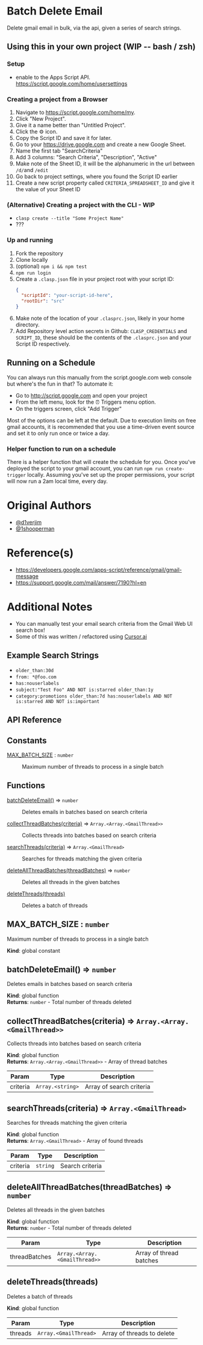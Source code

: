 # Batch Delete Email
Delete gmail email in bulk, via the api, given a series of search strings.

## Using this in your own project (WIP -- bash / zsh)

### Setup
- enable to the Apps Script API. https://script.google.com/home/usersettings

### Creating a project from a Browser
1. Navigate to https://script.google.com/home/my.
1. Click "New Project".
1. Give it a name better than "Untitled Project".
1. Click the :gear: icon.
1. Copy the Script ID and save it for later.
1. Go to your https://drive.google.com and create a new Google Sheet.
1. Name the first tab "SearchCriteria"
1. Add 3 columns: "Search Criteria", "Description", "Active"
1. Make note of the Sheet ID, it will be the alphanumeric in the url between `/d/`and `/edit`
1. Go back to project settings, where you found the Script ID earlier
1. Create a new script property called `CRITERIA_SPREADSHEET_ID` and give it the value of your Sheet ID

### (Alternative) Creating a project with the CLI - WIP
- `clasp create --title "Some Project Name"`
- ???

### Up and running
1. Fork the repository
1. Clone locally
1. (optional) `npm i && npm test`
1. `npm run login`
1. Create a `.clasp.json` file in your project root with your script ID:
   ```json
   {
     "scriptId": "your-script-id-here",
     "rootDir": "src"
   }
   ```
1. Make note of the location of your `.clasprc.json`, likely in your home directory.
1. Add Repository level action secrets in Github: `CLASP_CREDENTIALS` and `SCRIPT_ID`, these should be the contents of the `.clasprc.json` and your Script ID respectively.

## Running on a Schedule
You can always run this manually from the script.google.com web console but where's the fun in that? To automate it:
- Go to http://script.google.com and open your project
- From the left menu, look for the :alarm_clock: Triggers menu option.
- On the triggers screen, click "Add Trigger"

Most of the options can be left at the default. Due to execution limits on free gmail accounts, it is recommended that you use a time-driven event source and set it to only run once or twice a day.

### Helper function to run on a schedule
There is a helper function that will create the schedule for you. Once you've deployed the script to your gmail account, you can run `npm run create-trigger` locally. Assuming you've set up the proper permissions, your script will now run a 2am local time, every day.

# Original Authors
- [@d1verjim](https://github.com/d1verjim)
- [@1shooperman](https://github.com/1shooperman)

# Reference(s)
- https://developers.google.com/apps-script/reference/gmail/gmail-message
- https://support.google.com/mail/answer/7190?hl=en

# Additional Notes
- You can manually test your email search criteria from the Gmail Web UI search box!
- Some of this was written / refactored using [Cursor.ai](https://www.cursor.com/)

## Example Search Strings
- `older_than:30d`
- `from: *@foo.com`
- `has:nouserlabels`
- `subject:"Test Foo" AND NOT is:starred older_than:1y`
- `category:promotions older_than:7d has:nouserlabels AND NOT is:starred AND NOT is:important`

## API Reference

[//]: # "This section is auto-generated. Run 'npm run docs' to update"

<!-- API -->
## Constants

<dl>
<dt><a href="#MAX_BATCH_SIZE">MAX_BATCH_SIZE</a> : <code>number</code></dt>
<dd><p>Maximum number of threads to process in a single batch</p>
</dd>
</dl>

## Functions

<dl>
<dt><a href="#batchDeleteEmail">batchDeleteEmail()</a> ⇒ <code>number</code></dt>
<dd><p>Deletes emails in batches based on search criteria</p>
</dd>
<dt><a href="#collectThreadBatches">collectThreadBatches(criteria)</a> ⇒ <code>Array.&lt;Array.&lt;GmailThread&gt;&gt;</code></dt>
<dd><p>Collects threads into batches based on search criteria</p>
</dd>
<dt><a href="#searchThreads">searchThreads(criteria)</a> ⇒ <code>Array.&lt;GmailThread&gt;</code></dt>
<dd><p>Searches for threads matching the given criteria</p>
</dd>
<dt><a href="#deleteAllThreadBatches">deleteAllThreadBatches(threadBatches)</a> ⇒ <code>number</code></dt>
<dd><p>Deletes all threads in the given batches</p>
</dd>
<dt><a href="#deleteThreads">deleteThreads(threads)</a></dt>
<dd><p>Deletes a batch of threads</p>
</dd>
</dl>

<a name="MAX_BATCH_SIZE"></a>

## MAX\_BATCH\_SIZE : <code>number</code>
Maximum number of threads to process in a single batch

**Kind**: global constant  
<a name="batchDeleteEmail"></a>

## batchDeleteEmail() ⇒ <code>number</code>
Deletes emails in batches based on search criteria

**Kind**: global function  
**Returns**: <code>number</code> - Total number of threads deleted  
<a name="collectThreadBatches"></a>

## collectThreadBatches(criteria) ⇒ <code>Array.&lt;Array.&lt;GmailThread&gt;&gt;</code>
Collects threads into batches based on search criteria

**Kind**: global function  
**Returns**: <code>Array.&lt;Array.&lt;GmailThread&gt;&gt;</code> - Array of thread batches  

| Param | Type | Description |
| --- | --- | --- |
| criteria | <code>Array.&lt;string&gt;</code> | Array of search criteria |

<a name="searchThreads"></a>

## searchThreads(criteria) ⇒ <code>Array.&lt;GmailThread&gt;</code>
Searches for threads matching the given criteria

**Kind**: global function  
**Returns**: <code>Array.&lt;GmailThread&gt;</code> - Array of found threads  

| Param | Type | Description |
| --- | --- | --- |
| criteria | <code>string</code> | Search criteria |

<a name="deleteAllThreadBatches"></a>

## deleteAllThreadBatches(threadBatches) ⇒ <code>number</code>
Deletes all threads in the given batches

**Kind**: global function  
**Returns**: <code>number</code> - Total number of threads deleted  

| Param | Type | Description |
| --- | --- | --- |
| threadBatches | <code>Array.&lt;Array.&lt;GmailThread&gt;&gt;</code> | Array of thread batches |

<a name="deleteThreads"></a>

## deleteThreads(threads)
Deletes a batch of threads

**Kind**: global function  

| Param | Type | Description |
| --- | --- | --- |
| threads | <code>Array.&lt;GmailThread&gt;</code> | Array of threads to delete |


<!-- /API -->